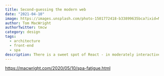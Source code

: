 ```yaml
---
title: Second-guessing the modern web
date: "2021-04-10"
image: https://images.unsplash.com/photo-1501772418-b33899635bca?ixid=MnwxMjA3fDB8MHxwaG90by1wYWdlfHx8fGVufDB8fHx8&ixlib=rb-1.2.1&auto=format&fit=crop&w=1650&q=80
author: Tom MacWright
authorTwitter: tmcw
category: design
tags:
  - architecture
  - front-end
  - spa
description: There is a sweet spot of React - in moderately interactive interfaces..
---
```


https://macwright.com/2020/05/10/spa-fatigue.html
